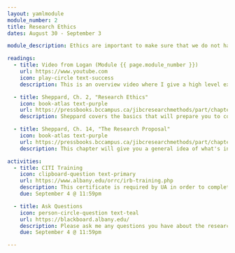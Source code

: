 ```yaml
---
layout: yamlmodule
module_number: 2
title: Research Ethics
dates: August 30 - September 3

module_description: Ethics are important to make sure that we do not harm participants. Ethics covers content such as safety, privacy, confidentiality, and respect for participants.

readings:
  - title: Video from Logan (Module {{ page.module_number }})
    url: https://www.youtube.com
    icon: play-circle text-success
    description: This is an overview video where I give a high level explanation of the readings and describe this week's tasks.

  - title: Sheppard, Ch. 2, "Research Ethics"
    icon: book-atlas text-purple
    url: https://pressbooks.bccampus.ca/jibcresearchmethods/part/chapter-2/
    description: Sheppard covers the basics that will prepare you to complete the CITI training.

  - title: Sheppard, Ch. 14, "The Research Proposal"
    icon: book-atlas text-purple
    url: https://pressbooks.bccampus.ca/jibcresearchmethods/part/chapter-13-2/
    description: This chapter will give you a general idea of what's involved in your final project.

activities:
  - title: CITI Training
    icon: clipboard-question text-primary
    url: https://www.albany.edu/orrc/irb-training.php
    description: This certificate is required by UA in order to complete human subjects research. There are several modules with quizzes at each. <strong>Upload your certificate to Blackboard</strong>.
    due: September 4 @ 11:59pm

  - title: Ask Questions
    icon: person-circle-question text-teal
    url: https://blackboard.albany.edu/
    description: Please ask me any questions you have about the research proposal assignment.
    due: September 4 @ 11:59pm

---
```

